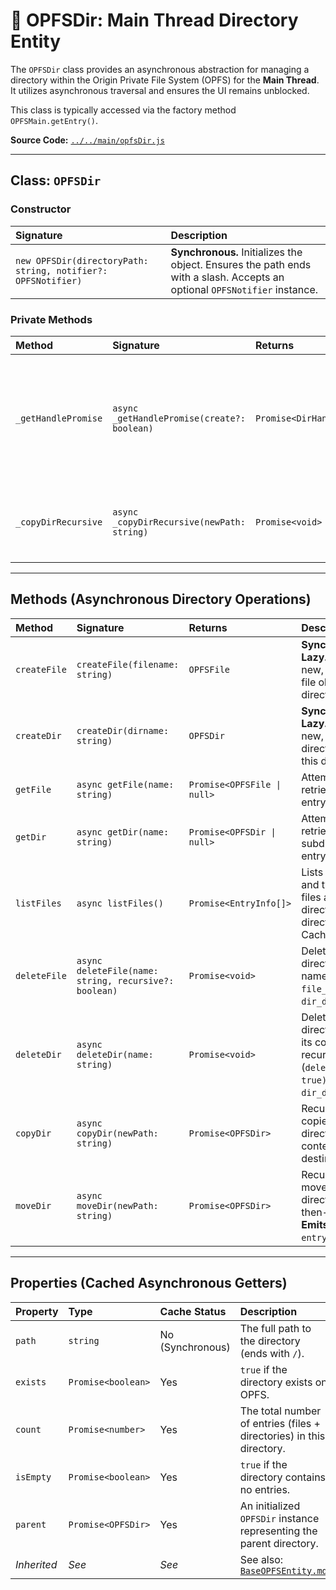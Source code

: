 # 📂 OPFSDir: Main Thread Directory Entity

The `OPFSDir` class provides an asynchronous abstraction for managing a directory within the Origin Private File System (OPFS) for the **Main Thread**. It utilizes asynchronous traversal and ensures the UI remains unblocked.

This class is typically accessed via the factory method `OPFSMain.getEntry()`.

**Source Code:** [`../../main/opfsDir.js`](../../main/opfsDir.js)

---

## Class: `OPFSDir`

### Constructor

| Signature | Description |
| :--- | :--- |
| `new OPFSDir(directoryPath: string, notifier?: OPFSNotifier)` | **Synchronous.** Initializes the object. Ensures the path ends with a slash. Accepts an optional `OPFSNotifier` instance. |

### Private Methods

| Method | Signature | Returns | Description |
| :--- | :--- | :--- | :--- |
| `_getHandlePromise` | `async _getHandlePromise(create?: boolean)` | `Promise<DirHandle>` | Retrieves the directory handle. If `create` is true and the directory did not exist, **emits** `dir_created`. |
| `_copyDirRecursive` | `async _copyDirRecursive(newPath: string)` | `Promise<void>` | Internal recursive traversal and copying logic used by `copyDir`. |

---

## Methods (Asynchronous Directory Operations)

| Method | Signature | Returns | Description |
| :--- | :--- | :--- | :--- |
| `createFile` | `createFile(filename: string)` | `OPFSFile` | **Synchronous & Lazy.** Returns a new, uninitialized file object in this directory. |
| `createDir` | `createDir(dirname: string)` | `OPFSDir` | **Synchronous & Lazy.** Returns a new, uninitialized directory object in this directory. |
| `getFile` | `async getFile(name: string)` | `Promise<OPFSFile \| null>` | Attempts to retrieve a file entry by name. |
| `getDir` | `async getDir(name: string)` | `Promise<OPFSDir \| null>` | Attempts to retrieve a subdirectory entry by name. |
| `listFiles` | `async listFiles()` | `Promise<EntryInfo[]>` | Lists the names and types of all files and directories in this directory. Cached. |
| `deleteFile` | `async deleteFile(name: string, recursive?: boolean)` | `Promise<void>` | Deletes a file or directory by name. **Emits** `file_deleted` or `dir_deleted`. |
| `deleteDir` | `async deleteDir(name: string)` | `Promise<void>` | Deletes a directory and all its contents recursively (`deleteFile(name, true)`). **Emits** `dir_deleted`. |
| `copyDir` | `async copyDir(newPath: string)` | `Promise<OPFSDir>` | Recursively copies this directory and its contents to a new destination. |
| `moveDir` | `async moveDir(newPath: string)` | `Promise<OPFSDir>` | Recursively moves this directory (copy-then-delete). **Emits** `entry_moved`. |

---

## Properties (Cached Asynchronous Getters)

| Property | Type | Cache Status | Description |
| :--- | :--- | :--- | :--- |
| `path` | `string` | No (Synchronous) | The full path to the directory (ends with `/`). |
| `exists` | `Promise<boolean>` | Yes | `true` if the directory exists on OPFS. |
| `count` | `Promise<number>` | Yes | The total number of entries (files + directories) in this directory. |
| `isEmpty` | `Promise<boolean>` | Yes | `true` if the directory contains no entries. |
| `parent` | `Promise<OPFSDir>` | Yes | An initialized `OPFSDir` instance representing the parent directory. |
| *Inherited* | *See* | *See* | See also: [`BaseOPFSEntity.md`](./BaseOPFSEntity.md) |